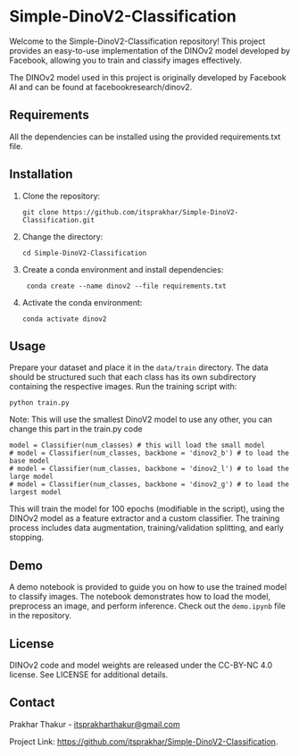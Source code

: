 # Simple-DinoV2-Classification

Welcome to the Simple-DinoV2-Classification repository! This project provides an easy-to-use implementation of the DINOv2 model developed by Facebook, allowing you to train and classify images effectively. 

The DINOv2 model used in this project is originally developed by Facebook AI and can be found at facebookresearch/dinov2.

## Requirements

All the dependencies can be installed using the provided requirements.txt file.

## Installation

1. Clone the repository:

   ```
   git clone https://github.com/itsprakhar/Simple-DinoV2-Classification.git
   ```

2. Change the directory:

   ```
   cd Simple-DinoV2-Classification
   ```

3. Create a conda environment and install dependencies:

   ```
    conda create --name dinov2 --file requirements.txt
   ```

4. Activate the conda environment:

   ```
   conda activate dinov2
   ```

## Usage

Prepare your dataset and place it in the `data/train` directory. The data should be structured such that each class has its own subdirectory containing the respective images. Run the training script with:

```
python train.py
```

Note: This will use the smallest DinoV2 model to use any other, you can change this part in the train.py code

```
model = Classifier(num_classes) # this will load the small model
# model = Classifier(num_classes, backbone = 'dinov2_b') # to load the base model
# model = Classifier(num_classes, backbone = 'dinov2_l') # to load the large model
# model = Classifier(num_classes, backbone = 'dinov2_g') # to load the largest model
```

This will train the model for 100 epochs (modifiable in the script), using the DINOv2 model as a feature extractor and a custom classifier. The training process includes data augmentation, training/validation splitting, and early stopping.

## Demo

A demo notebook is provided to guide you on how to use the trained model to classify images. The notebook demonstrates how to load the model, preprocess an image, and perform inference. Check out the `demo.ipynb` file in the repository.

## License

DINOv2 code and model weights are released under the CC-BY-NC 4.0 license. See LICENSE for additional details.

## Contact

Prakhar Thakur - itsprakharthakur@gmail.com

Project Link: https://github.com/itsprakhar/Simple-DinoV2-Classification.
